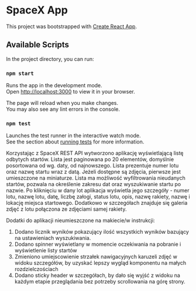 # SpaceX App

This project was bootstrapped with [Create React App](https://github.com/facebook/create-react-app).

## Available Scripts

In the project directory, you can run:

### `npm start`

Runs the app in the development mode.\
Open [http://localhost:3000](http://localhost:3000) to view it in your browser.

The page will reload when you make changes.\
You may also see any lint errors in the console.

### `npm test`

Launches the test runner in the interactive watch mode.\
See the section about [running tests](https://facebook.github.io/create-react-app/docs/running-tests) for more information.


Korzystając z SpaceX REST API wytworzono aplikację wyświetlającą listę odbytych startów. Lista
jest paginowana po 20 elementów, domyślnie posortowana od wg. daty, od najnowszego.
Lista prezentuje numer lotu oraz nazwę startu wraz z datą. Jeżeli dostępne są zdjęcia,
pierwsze jest umieszczone na miniaturze. Lista ma możliwość wyfiltrowania
nieudanych startów, pozwala na określenie zakresu dat oraz wyszukiwanie startu po nazwie. Po kliknięciu
w dany lot aplikacja wyświetla jego szczegóły - numer lotu, nazwę lotu, datę, liczbę załogi,
status lotu, opis, nazwę rakiety, nazwę i lokację miejsca startowego. Dodatkowo w szczegółach
znajduje się galeria zdjęć z lotu połączona ze zdjęciami samej rakiety.

Dodatki do aplikacji nieumieszczone na makiecie/w instrukcji:
1. Dodano licznik wyników pokazujący ilość wszystkich wyników bazujący na ustawieniach wyszukiwania.
2. Dodano spinner wyświetlany w momencie oczekiwania na pobranie i wyświetlenie listy startów
3. Zmieniono umiejscowienie strzałek nawigacyjnych karuzeli zdjęć w widoku szczegółów, by uzyskać lepszy wygląd komponentu na małych rozdzielczościach
4. Dodano sticky header w szczegółach, by dało się wyjść z widoku na każdym etapie przeglądania bez potrzeby scrollowania na górę strony.

